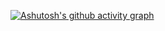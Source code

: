 [![Ashutosh's github activity graph](https://github-readme-activity-graph.vercel.app/graph?username=Qfxaile&theme=react-dark)](https://github.com/ashutosh00710/github-readme-activity-graph)

